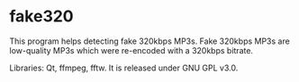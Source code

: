 fake320
=======
This program helps detecting fake 320kbps MP3s. Fake 320kbps MP3s are low-quality MP3s which were re-encoded with a 320kbps bitrate.

Libraries: Qt, ffmpeg, fftw. It is released under GNU GPL v3.0.
